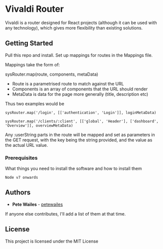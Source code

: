 # Vivaldi Router

Vivaldi is a router designed for React projects (although it can be used with any technology), which gives more flexibility than existing solutions.

## Getting Started

Pull this repo and install. Set up mappings for routes in the Mappings file.

Mappings take the form of:

sysRouter.map(route, components, metaData)

* Route is a parametrised route to match against the URL
* Components is an array of components that the URL should render
* MetaData is data for the page more generally (title, description etc)

Thus two examples would be

`sysRouter.map('/login', [['authentication', 'Login']], loginMetaData)`

`sysRouter.map('/clients/:client', [['global', 'Header'], ['dashboard', 'Overview']], overviewMetaData)`

Any :userString parts in the route will be mapped and set as parameters in the GET request, with the key being the string provided, and the value as the actual URL value.

### Prerequisites

What things you need to install the software and how to install them

```
Node v7 onwards
```

## Authors

* **Pete Wailes** - [petewailes](https://github.com/petewailes)

If anyone else contributes, I'll add a list of them at that time.

## License

This project is licensed under the MIT License